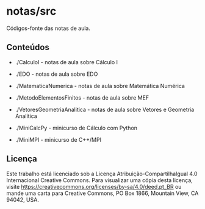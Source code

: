 # notas/src

Códigos-fonte das notas de aula.

## Conteúdos

* ./CalculoI - notas de aula sobre Cálculo I

* ./EDO - notas de aula sobre EDO

* ./MatematicaNumerica - notas de aula sobre Matemática Numérica

* ./MetodoElementosFinitos - notas de aula sobre MEF

* ./VetoresGeometriaAnalitica - notas de aula sobre Vetores e Geometria Analítica

* ./MiniCalcPy - minicurso de Cálculo com Python

* ./MiniMPI - minicurso de C++/MPI

## Licença

Este trabalho está licenciado sob a Licença Atribuição-CompartilhaIgual 4.0 Internacional Creative Commons. Para visualizar uma cópia desta licença, visite https://creativecommons.org/licenses/by-sa/4.0/deed.pt_BR ou mande uma carta para Creative Commons, PO Box 1866, Mountain View, CA 94042, USA.

